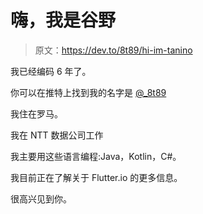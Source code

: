 # 嗨，我是谷野

> 原文：<https://dev.to/8t89/hi-im-tanino>

我已经编码 6 年了。

你可以在推特上找到我的名字是 [@_8t89](https://twitter.com/_8t89)

我住在罗马。

我在 NTT 数据公司工作

我主要用这些语言编程:Java，Kotlin，C#。

我目前正在了解关于 Flutter.io 的更多信息。

很高兴见到你。